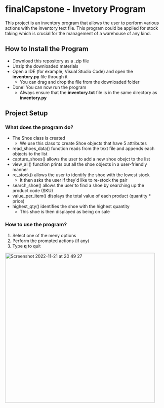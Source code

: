 # finalCapstone - Invetory Program
This project is an inventory program that allows the user to perform various actions with the inventory text file. This program could be applied for stock taking which is crucial for the management of a warehouse of any kind.

## How to Install the Program
* Download this repository as a .zip file
* Unzip the downloaded materials
* Open a IDE (for example, Visual Studio Code) and open the **inventory.py** file through it
  * You can drag and drop the file from the downloaded folder
* Done! You can now run the program
  * Always ensure that the **inventory.txt** file is in the same directory as **inventory.py**

## Project Setup
### What does the program do?
* The Shoe class is created
  * We use this class to create Shoe objects that have 5 attributes
* read_shoes_data() function reads from the text file and appends each objects to the list 
* capture_shoes() allows the user to add a new shoe obejct to the list
* view_all() function prints out all the shoe objects in a user-friendly manner
* re_stock() allows the user to identify the shoe with the lowest stock
  * It then asks the user if they'd like to re-stock the pair
* search_shoe() allows the user to find a shoe by searching up the product code (SKU)
* value_per_item() displays the total value of each product (quantity * price)
* highest_qty() identifies the shoe with the highest quantity
  * This shoe is then displayed as being on sale

### How to use the program?
1. Select one of the meny options
2. Perform the prompted actions (if any)
3. Type **q** to quit

<img width="484" alt="Screenshot 2022-11-21 at 20 49 27" src="https://user-images.githubusercontent.com/107858619/203156650-5938a26a-aba3-4617-ad37-b0552b7f0964.png">


